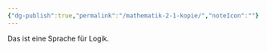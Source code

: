 ```yaml
---
{"dg-publish":true,"permalink":"/mathematik-2-1-kopie/","noteIcon":""}
---
```


Das ist eine Sprache für Logik.